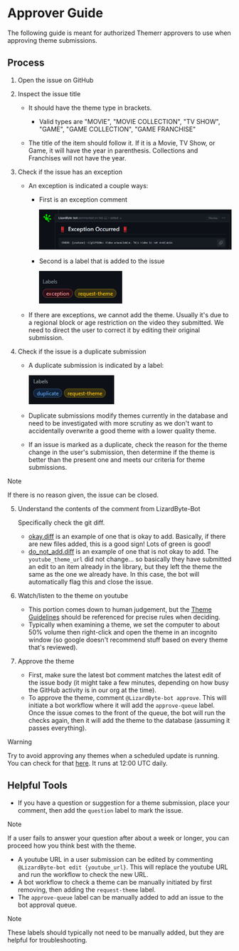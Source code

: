 # Approver Guide

The following guide is meant for authorized Themerr approvers to use when approving theme submissions.

## Process

1. Open the issue on GitHub
2. Inspect the issue title

    - It should have the theme type in brackets.
  
      - Valid types are "MOVIE", "MOVIE COLLECTION", "TV SHOW", "GAME", "GAME COLLECTION", "GAME FRANCHISE"
	
    - The title of the item should follow it. If it is a Movie, TV Show, or Game, it will have the year in parenthesis.
      Collections and Franchises will not have the year.

3. Check if the issue has an exception

    - An exception is indicated a couple ways:

      - First is an exception comment

        ![exception1](../docs/images/exception1.png)

      - Second is a label that is added to the issue

        ![exception2](../docs/images/exception2.png)

    - If there are exceptions, we cannot add the theme.
      Usually it's due to a regional block or age restriction on the video they submitted.
      We need to direct the user to correct it by editing their original submission.

4. Check if the issue is a duplicate submission

    - A duplicate submission is indicated by a label:

      ![duplicate](../docs/images/duplicate.png)

    - Duplicate submissions modify themes currently in the database and need to be investigated with more scrutiny as we
      don't want to accidentally overwrite a good theme with a lower quality theme.
    - If an issue is marked as a duplicate, check the reason for the theme change in the user's submission, then determine
      if the theme is better than the present one and meets our criteria for theme submissions.

  > [!NOTE]
  > If there is no reason given, the issue can be closed.

5. Understand the contents of the comment from LizardByte-Bot

    Specifically check the git diff.

    - [okay.diff](../docs/references/okay.diff) is an example of one that is okay to add.
      Basically, if there are new files added, this is a good sign! Lots of green is good!
    - [do_not_add.diff](../docs/references/do_not_add.diff) is an example of one that is not okay to add.
      The `youtube_theme_url` did not change... so basically they have submitted an edit to an item already in the library,
      but they left the theme the same as the one we already have.
      In this case, the bot will automatically flag this and close the issue.

6. Watch/listen to the theme on youtube

    - This portion comes down to human judgement, but the [Theme Guidelines](../docs/Theme_Guidelines.md) should be
      referenced for precise rules when deciding.
    - Typically when examining a theme, we set the computer to about 50% volume then right-click and open the theme in an
      incognito window (so google doesn't recommend stuff based on every theme that's reviewed).

7. Approve the theme

    - First, make sure the latest bot comment matches the latest edit of the issue body (it might take a few minutes,
      depending on how busy the GitHub activity is in our org at the time).
    - To approve the theme, comment `@LizardByte-bot approve`. This will initiate a bot workflow where it will add the
      `approve-queue` label. Once the issue comes to the front of the queue, the bot will run the checks again, then it
      will add the theme to the database (assuming it passes everything).

  > [!WARNING]
  > Try to avoid approving any themes when a scheduled update is running.
    You can check for that [here](https://github.com/LizardByte/ThemerrDB/actions/workflows/update-pages.yml?query=event%3Aschedule).
    It runs at 12:00 UTC daily.

## Helpful Tools

- If you have a question or suggestion for a theme submission, place your comment, then add the `question` label to mark the issue.

> [!NOTE]
> If a user fails to answer your question after about a week or longer, you can proceed how you think best with the theme.

- A youtube URL in a user submission can be edited by commenting `@LizardByte-bot edit {youtube_url}`.
  This will replace the youtube URL and run the workflow to check the new URL.
- A bot workflow to check a theme can be manually initiated by first removing, then adding the `request-theme` label.
- The `approve-queue` label can be manually added to add an issue to the bot approval queue.

> [!NOTE]
> These labels should typically not need to be manually added, but they are helpful for troubleshooting.

